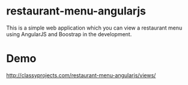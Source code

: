 # restaurant-menu-angularjs

This is a simple web application which you can view a restaurant menu using AngularJS and Boostrap in the development.

# Demo
http://classyprojects.com/restaurant-menu-angularjs/views/
